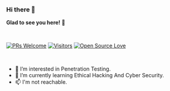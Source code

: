 ### Hi there 👋

**Glad to see you here!** :star_struck:

<br>

[![PRs Welcome](https://img.shields.io/badge/PRs-welcome-brightgreen.svg?style=flat&logo=github)](https://github.com/Frosty-Thunderer) [![Visitors](https://visitor-badge.glitch.me/badge?page_id=Frosty-Thunderer.visitor-badge)](https://github.com/Frosty-Thunderer) [![Open Source Love](https://badges.frapsoft.com/os/v2/open-source.svg?v=103)](https://github.com/Frosty-Thunderer)

<br>

- 👀 I’m interested in Penetration Testing.
- 🌱 I’m currently learning Ethical Hacking And Cyber Security.
- 📫 I'm not reachable.

<!---
Frosty-Thunderer/Frosty-Thunderer is a ✨ special ✨ repository because its `README.md` (this file) appears on your GitHub profile.
You can click the Preview link to take a look at your changes.

- 👋 Hi, I’m @Frosty-Thunderer
- 👀 I’m interested in ...
- 🌱 I’m currently learning ...
- 💞️ I’m looking to collaborate on ...
- 📫 How to reach me ...
--->
